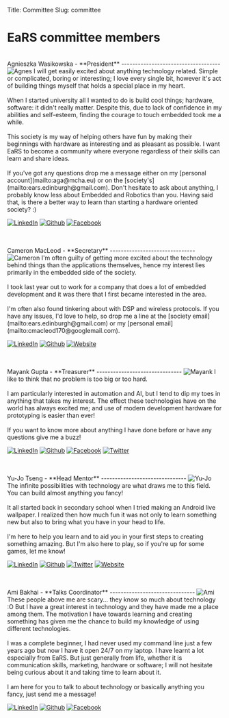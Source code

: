 Title: Committee
Slug: committee

EaRS committee members
======================

<br>
Agnieszka Wasikowska - **President**
------------------------------------
<img class="photo" src="/images/agnes-c.jpg" alt="Agnes"></img>
I will get easily excited about anything technology related.  Simple or complicated, boring or interesting; I love every single bit, however it's act of building things myself that holds a special place in my heart.
<br><br>
When I started university all I wanted to do is build cool things; hardware, software: it didn't really matter. Despite this, due to lack of confidence in my abilities and self-esteem, finding the courage to touch embedded took me a while.
<br><br>
This society is my way of helping others have fun by making their beginnings with hardware as interesting and as pleasant as possible. I want EaRS to become a community where everyone regardless of their skills can learn and share ideas.
<br><br>
If you've got any questions drop me a message either on my [personal account](mailto:aga@mcha.eu) or on the [society's](mailto:ears.edinburgh@gmail.com). Don't hesitate to ask about anything, I probably know less about Embedded and Robotics than you. Having said that, is there a better way to learn than starting a hardware oriented society? :)

<a href="https://linkedin.com/aga11313"><img class="icon" src="/theme/images/icons/linkedin-s.png" alt="LinkedIn"></img></a>
<a href="https://github.com/aga11313"><img class="icon" src="/theme/images/icons/github-s.png" alt="Github"></img></a>
<a href="http://facebook.com/agnieszka.wasikowska"><img class="icon" src="/theme/images/icons/facebook-s.png" alt="Facebook"></img></a>

<br>
<br>
Cameron MacLeod - **Secretary**
-------------------------------
<img class="photo" src="/images/cameron-c.jpg" alt="Cameron"></img>
I'm often guilty of getting more excited about the technology behind things than the applications themselves, hence my interest lies primarily in the embedded side of the society.
<br><br>
I took last year out to work for a company that does a lot of embedded development and it was there that I first became interested in the area.
<br><br>
I'm often also found tinkering about with DSP and wireless protocols. If you have any issues, I'd love to help, so drop me a line at the [society email](mailto:ears.edinburgh@gmail.com) or my [personal email](mailto:cmacleod170@googlemail.com).

<a href="https://uk.linkedin.com/in/cameronjohnmacleod"><img class="icon" src="/theme/images/icons/linkedin-s.png" alt="LinkedIn"></img></a>
<a href="https://github.com/notexactlyawe"><img class="icon" src="/theme/images/icons/github-s.png" alt="Github"></img></a>
<a href="http://cameronmacleod.com"><img class="icon" src="/theme/images/icons/grid-world.png" alt="Website"></img></a>

<br>
<br>
Mayank Gupta - **Treasurer**
-------------------------------
<img class="photo" src="/images/mayank-c.jpg" alt="Mayank"></img>
I like to think that no problem is too big or too hard.
<br><br>
I am particularly interested in automation and AI, but I tend to dip my toes in anything that takes my interest. The effect these technologies have on the world has always excited me; and use of modern development hardware for prototyping is easier than ever!
<br><br>
If you want to know more about anything I have done before or have any questions give me a buzz!

<a href="https://linkedin.com/in/mayankgupta0/"><img class="icon" src="/theme/images/icons/linkedin-s.png" alt="LinkedIn"></img></a>
<a href="https://github.com/officialgupta"><img class="icon" src="/theme/images/icons/github-s.png" alt="Github"></img></a>
<a href="https://facebook.com/officialgupta"><img class="icon" src="/theme/images/icons/facebook-s.png" alt="Facebook"></img></a>
<a href="https://twitter.com/officialgupta"><img class="icon" src="/theme/images/icons/twitter-s.png" alt="Twitter"></img></a>
<!-- <a href="https://guptamayank.co.uk"><img class="icon" src="/theme/images/icons/grid-world.png" alt="Website"></img></a> -->

<br>
<br>
Yu-Jo Tseng - **Head Mentor**
-------------------------------
<img class="photo" src="/images/yujo-c.jpg" alt="Yu-Jo"></img>
The infinite possibilities with technology are what draws me to this field. You can build almost anything you fancy!
<br><br>
It all started back in secondary school when I tried making an Android live wallpaper. I realized then how much fun it was not only to learn something new but also to bring what you have in your head to life.
<br><br>
I'm here to help you learn and to aid you in your first steps to creating something amazing. But I'm also here to play, so if you're up for some games, let me know!

<a href="https://www.linkedin.com/in/yujotseng/"><img class="icon" src="/theme/images/icons/linkedin-s.png" alt="LinkedIn"></img></a>
<a href="https://github.com/uro98"><img class="icon" src="/theme/images/icons/github-s.png" alt="Github"></img></a>
<a href="https://twitter.com/yujotseng"><img class="icon" src="/theme/images/icons/twitter-s.png" alt="Twitter"></img></a>
<a href="http://yujotseng.com/"><img class="icon" src="/theme/images/icons/grid-world.png" alt="Website"></img></a>

<br>
<br>
Ami Bakhai - **Talks Coordinator**
-------------------------------
<img class="photo" src="/images/ami-c.jpg" alt="Ami"></img>
These people above me are scary... they know so much about technology :O But I have a great interest in technology and they have made me a place among them. The motivation I have towards learning and creating something has given me the chance to build my knowledge of using different technologies. 
<br><br>
I was a complete beginner, I had never used my command line just a few years ago but now I have it open 24/7 on my laptop. I have learnt a lot especially from EaRS. But just generally from life, whether it is communication skills, marketing, hardware or software; I will not hesitate being curious about it and taking time to learn about it. 
<br><br>
I am here for you to talk to about technology or basically anything you fancy, just send me a message!

<a href="https://www.linkedin.com/in/ami-bakhai-274521150/"><img class="icon" src="/theme/images/icons/linkedin-s.png" alt="LinkedIn"></img></a>
<a href="https://github.com/abakhai"><img class="icon" src="/theme/images/icons/github-s.png" alt="Github"></img></a>
<a href="https://www.facebook.com/ami.bakhai.3"><img class="icon" src="/theme/images/icons/facebook-s.png" alt="Facebook"></img></a>


<br>
<br>
